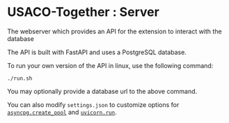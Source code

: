 # USACO-Together : Server
The webserver which provides an API for the extension to interact with the database

The API is built with FastAPI and uses a PostgreSQL database.

To run your own version of the API in linux, use the following command:
```
./run.sh
```
You may optionally provide a database url to the above command.

You can also modify `settings.json` to customize options for [`asyncpg.create_pool`](https://magicstack.github.io/asyncpg/current/api/index.html#connection-pools) and [`uvicorn.run`](https://www.uvicorn.org/settings/).